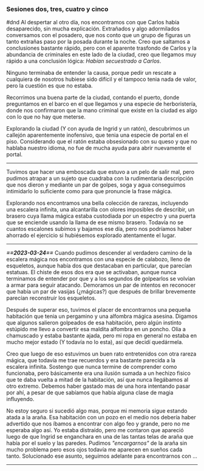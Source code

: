### Sesiones dos, tres, cuatro y cinco
#dnd
Al despertar al otro día, nos encontramos con que Carlos había desaparecido, sin mucha explicación. Extrañados y algo adormilados conversamos con el posadero, que nos conto que un grupo de figuras un tanto extrañas paso por la posada durante la noche. Creo que saltamos a conclusiones bastante rápido, pero con el aparente trasfondo de Carlos y la abundancia de criminales en este lado de la ciudad, creo que llegamos muy rápido a una conclusión lógica: _Habían secuestrado a Carlos_.

Ninguno terminaba de entender la causa, porque pedir un rescate a cualquiera de nosotros hubiese sido difícil y el tampoco tenia nada de valor, pero la cuestión es que no estaba.

Recorrimos una buena parte de la ciudad, contando el puerto, donde preguntamos en el barco en el que llegamos y una especie de herboristería, donde nos confirmaron que la mano criminal que existe en la ciudad es algo con lo que no hay que meterse.

Explorando la ciudad (Y con ayuda de Ingrid y un ratón), descubrimos un callejón aparentemente inofensivo, que tenia una especie de portal en el piso. Considerando que el ratón estaba obsesionado con su queso y que no hablaba nuestro idioma, no fue de mucha ayuda para abrir nuevamente el portal.

---
Tuvimos que hacer una emboscada que estuvo a un pelo de salir mal, pero pudimos atrapar a un sujeto que cuadraba con la rudimentaria descripción que nos dieron y mediante un par de golpes, soga y agua conseguimos intimidarlo lo suficiente como para que pronuncie la frase mágica.

Explorando nos encontramos una bella colección de rarezas, incluyendo una escalera infinita, una alcantarilla con olores imposibles de describir, un brasero cuya llama mágica estaba custodiada por un espectro y una puerta que se enciende usando la llama de ese mismo brasero. Todavía no se cuantos escalones subimos y bajamos ese día, pero nos podríamos haber ahorrado el ejercicio si hubiésemos explorado atentamente el lugar.

---
***==2023-03-24==***
Cuando pudimos descender al verdadero camino de la escalera mágica nos encontramos con una especie de calabozo, lleno de esqueletos, aunque había dos que destacaban en particular, que parecían estatuas. El chiste de esos dos era que se activaban, aunque nunca terminamos de entender por que y a los segundos de golpearlos se volvían a armar para seguir atacando. Demoramos un par de intentos en reconocer que había un par de vasijas (¿mágicas?) que después de brillar brevemente parecían reconstruir los esqueletos.

Después de superar eso, tuvimos el placer de encontrarnos una pequeña habitación que tenia un pergamino y una alfombra mágica asesina. Digamos que algunos salieron golpeados de esa habitación, pero algún instinto estúpido me llevo a convertir esa maldita alfombra en un poncho. Olía a chamuscado y estaba bastante ajada, pero mi ropa en general no estaba en mucho mejor estado (Y todavía no lo esta), así que decidí quedármela. 

Creo que luego de eso estuvimos un buen rato entretenidos con otra rareza mágica, que todavía me trae recuerdos y era bastante parecida a la escalera infinita. Sostengo que nunca termine de comprender como funcionaba, pero básicamente era una ilusión sumada a un hechizo fisico que te daba vuelta a mitad de la habitación, así que nunca llegábamos al otro extremo. Debemos haber gastado mas de una hora intentando pasar por ahí, a pesar de que sabíamos que había alguna clase de magia influyendo.

No estoy seguro si sucedió algo mas, porque mi memoria sigue estando atada a la araña. Esa habitación con un pozo en el medio nos debería haber advertido que nos íbamos a encontrar con algo feo y grande, pero no me esperaba algo así. Yo estaba distraído, pero me contaron que apareció luego de que Ingrid se enganchara en una de las tantas telas de araña que había por el suelo y las paredes. Pudimos *"encargarnos"* de la araña sin mucho problema pero esos ojos todavía me aparecen en sueños cada tanto. Solucionado ese asunto, seguimos adelante para encontrarnos con ...

---
